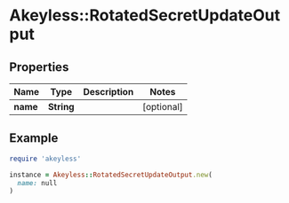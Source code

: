 # Akeyless::RotatedSecretUpdateOutput

## Properties

| Name | Type | Description | Notes |
| ---- | ---- | ----------- | ----- |
| **name** | **String** |  | [optional] |

## Example

```ruby
require 'akeyless'

instance = Akeyless::RotatedSecretUpdateOutput.new(
  name: null
)
```

